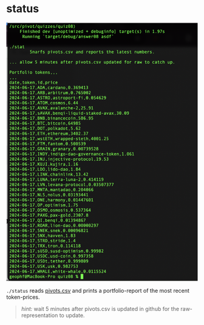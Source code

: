 # status

![Portfolio token prices](imgs/portfolio-prices.png)

`./status` reads [pivots.csv](../../../../data-files/csv/pivots.csv) and prints a
portfolio-report of the most recent token-prices.

> *hint:* wait 5 minutes after pivots.csv is updated in github for the 
raw-representation to update.
